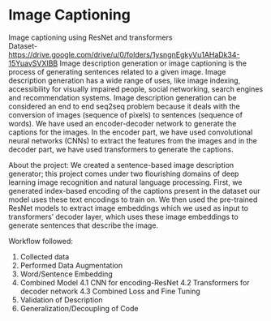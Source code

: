 # Image Captioning
Image captioning using ResNet and transformers <br>
Dataset-https://drive.google.com/drive/u/0/folders/1ysngnEgkyVu1AHaDk34-15YuavSVXIBB
Image description generation or image captioning is the process of generating sentences related to a given image. Image description generation has a wide range of uses, like image indexing, accessibility for visually impaired people, social networking, search engines and recommendation systems. Image description generation can be considered an end to end seq2seq problem because it deals with the conversion of images (sequence of pixels) to sentences (sequence of words). We have used an encoder-decoder network to generate the captions for the images. In the encoder part, we have used convolutional neural networks (CNNs) to extract the features from the images and in the decoder part, we have used transformers to generate the captions.

About the project:
We created a sentence-based image description generator; this project comes under two flourishing domains of deep learning image recognition and natural language processing. First, we generated index-based encoding of the captions present in the dataset our model uses these text encodings to train on. We then used the pre-trained ResNet models to extract image embeddings which we used as input to transformers’ decoder layer, which uses these image embeddings to generate sentences that describe the image.


Workflow followed:
1. Collected data
2. Performed Data Augmentation
3. Word/Sentence Embedding
4. Combined Model
4.1 CNN for encoding-ResNet
4.2 Transformers for decoder network
4.3 Combined Loss and Fine Tuning
5. Validation of Description
6. Generalization/Decoupling of Code
